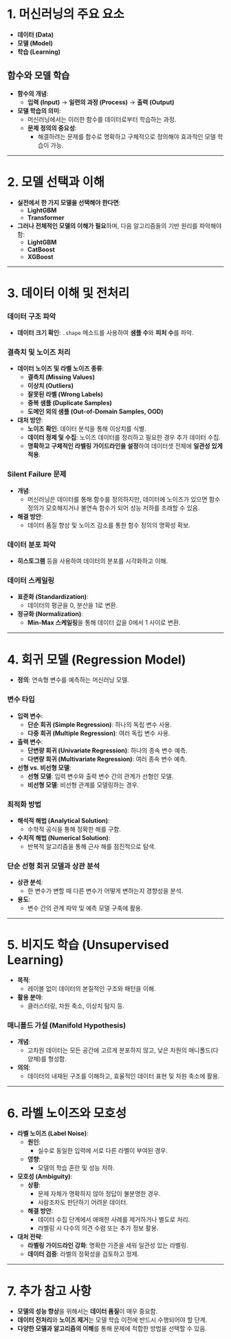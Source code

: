 # 1. 머신러닝의 주요 요소

- **데이터 (Data)**
- **모델 (Model)**
- **학습 (Learning)**

## 함수와 모델 학습

- **함수의 개념**:
    - **입력 (Input)** → **일련의 과정 (Process)** → **출력 (Output)**
- **모델 학습의 의미**:
    - 머신러닝에서는 이러한 함수를 데이터로부터 학습하는 과정.
    - **문제 정의의 중요성**:
        - 해결하려는 문제를 함수로 명확하고 구체적으로 정의해야 효과적인 모델 학습이 가능.

---

# 2. 모델 선택과 이해

- **실전에서 한 가지 모델을 선택해야 한다면**:
    - **LightGBM**
    - **Transformer**
- **그러나 전체적인 모델의 이해가 필요**하며, 다음 알고리즘들의 기반 원리를 파악해야 함:
    - **LightGBM**
    - **CatBoost**
    - **XGBoost**

---

# 3. 데이터 이해 및 전처리

### **데이터 구조 파악**

- **데이터 크기 확인**: `.shape` 메소드를 사용하여 **샘플 수**와 **피처 수**를 파악.

### **결측치 및 노이즈 처리**

- **데이터 노이즈 및 라벨 노이즈 종류**:
    - **결측치 (Missing Values)**
    - **이상치 (Outliers)**
    - **잘못된 라벨 (Wrong Labels)**
    - **중복 샘플 (Duplicate Samples)**
    - **도메인 외의 샘플 (Out-of-Domain Samples, OOD)**
- **대처 방안**:
    - **노이즈 확인**: 데이터 분석을 통해 이상치를 식별.
    - **데이터 정제 및 수집**: 노이즈 데이터를 정리하고 필요한 경우 추가 데이터 수집.
    - **명확하고 구체적인 라벨링 가이드라인을 설정**하여 데이터셋 전체에 **일관성 있게 적용**.

### **Silent Failure 문제**

- **개념**:
    - 머신러닝은 데이터를 통해 함수를 정의하지만, 데이터에 노이즈가 있으면 함수 정의가 모호해지거나 불연속 함수가 되어 성능 저하를 초래할 수 있음.
- **해결 방안**:
    - 데이터 품질 향상 및 노이즈 감소를 통한 함수 정의의 명확성 확보.

### **데이터 분포 파악**

- **히스토그램** 등을 사용하여 데이터의 분포를 시각화하고 이해.

### **데이터 스케일링**

- **표준화 (Standardization)**:
    - 데이터의 평균을 0, 분산을 1로 변환.
- **정규화 (Normalization)**:
    - **Min-Max 스케일링**을 통해 데이터 값을 0에서 1 사이로 변환.

---

# 4. 회귀 모델 (Regression Model)

- **정의**: 연속형 변수를 예측하는 머신러닝 모델.

### **변수 타입**

- **입력 변수**:
    - **단순 회귀 (Simple Regression)**: 하나의 독립 변수 사용.
    - **다중 회귀 (Multiple Regression)**: 여러 독립 변수 사용.
- **출력 변수**:
    - **단변량 회귀 (Univariate Regression)**: 하나의 종속 변수 예측.
    - **다변량 회귀 (Multivariate Regression)**: 여러 종속 변수 예측.
- **선형 vs. 비선형 모델**:
    - **선형 모델**: 입력 변수와 출력 변수 간의 관계가 선형인 모델.
    - **비선형 모델**: 비선형 관계를 모델링하는 경우.

### **최적화 방법**

- **해석적 해법 (Analytical Solution)**:
    - 수학적 공식을 통해 정확한 해를 구함.
- **수치적 해법 (Numerical Solution)**:
    - 반복적 알고리즘을 통해 근사 해를 점진적으로 탐색.

### **단순 선형 회귀 모델과 상관 분석**

- **상관 분석**:
    - 한 변수가 변할 때 다른 변수가 어떻게 변하는지 경향성을 분석.
- **용도**:
    - 변수 간의 관계 파악 및 예측 모델 구축에 활용.

---

# 5. 비지도 학습 (Unsupervised Learning)

- **목적**:
    - 레이블 없이 데이터의 본질적인 구조와 패턴을 이해.
- **활용 분야**:
    - 클러스터링, 차원 축소, 이상치 탐지 등.

### **매니폴드 가설 (Manifold Hypothesis)**

- **개념**:
    - 고차원 데이터는 모든 공간에 고르게 분포하지 않고, 낮은 차원의 매니폴드(다양체)를 형성함.
- **의의**:
    - 데이터의 내재된 구조를 이해하고, 효율적인 데이터 표현 및 차원 축소에 활용.

---

# 6. 라벨 노이즈와 모호성

- **라벨 노이즈 (Label Noise)**:
    - **원인**:
        - 실수로 동일한 입력에 서로 다른 라벨이 부여된 경우.
    - **영향**:
        - 모델의 학습 혼란 및 성능 저하.
- **모호성 (Ambiguity)**:
    - **상황**:
        - 문제 자체가 명확하지 않아 정답이 불분명한 경우.
        - 사람조차도 판단하기 어려운 데이터.
    - **해결 방안**:
        - 데이터 수집 단계에서 애매한 사례를 제거하거나 별도로 처리.
        - 라벨링 시 다수의 의견 수렴 또는 추가 정보 활용.
- **대처 전략**:
    - **라벨링 가이드라인 강화**: 명확한 기준을 세워 일관성 있는 라벨링.
    - **데이터 검증**: 라벨의 정확성을 검토하고 정제.

---

# 7. 추가 참고 사항

- **모델의 성능 향상**을 위해서는 **데이터 품질**이 매우 중요함.
- **데이터 전처리**와 **노이즈 제거**는 모델 학습 이전에 반드시 수행되어야 할 단계.
- **다양한 모델과 알고리즘의 이해**를 통해 문제에 적합한 방법을 선택할 수 있음.